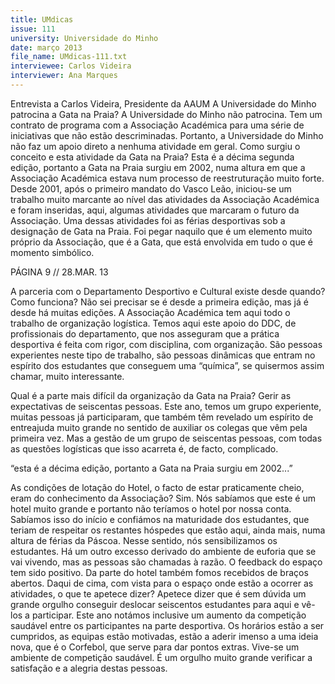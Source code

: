 ```yaml
---
title: UMdicas
issue: 111
university: Universidade do Minho
date: março 2013
file_name: UMdicas-111.txt
interviewee: Carlos Videira
interviewer: Ana Marques
---
```


Entrevista a Carlos Videira,
Presidente da AAUM
A Universidade do Minho patrocina a Gata na
Praia?
A Universidade do Minho não patrocina. Tem um
contrato de programa com a Associação Académica
para uma série de iniciativas que não estão descriminadas. Portanto, a Universidade do Minho não
faz um apoio direto a nenhuma atividade em geral.
Como surgiu o conceito e esta atividade da
Gata na Praia?
Esta é a décima segunda edição, portanto a Gata
na Praia surgiu em 2002, numa altura em que a
Associação Académica estava num processo de reestruturação muito forte.
Desde 2001, após o primeiro mandato do Vasco
Leão, iniciou-se um trabalho muito marcante ao
nível das atividades da Associação Académica e foram inseridas, aqui, algumas atividades que marcaram o futuro da Associação. Uma dessas atividades
foi as férias desportivas sob a designação de Gata
na Praia.
Foi pegar naquilo que é um elemento muito próprio
da Associação, que é a Gata, que está envolvida em
tudo o que é momento simbólico.

PÁGINA 9 // 28.MAR. 13

A parceria com o Departamento Desportivo
e Cultural existe desde quando? Como funciona?
Não sei precisar se é desde a primeira edição, mas
já é desde há muitas edições. A Associação Académica tem aqui todo o trabalho de organização
logística.
Temos aqui este apoio do DDC, de profissionais do
departamento, que nos asseguram que a prática
desportiva é feita com rigor, com disciplina, com
organização.
São pessoas experientes neste tipo de trabalho, são
pessoas dinâmicas que entram no espírito dos estudantes que conseguem uma “química”, se quisermos assim chamar, muito interessante.

Qual é a parte mais difícil da organização da
Gata na Praia?
Gerir as expectativas de seiscentas pessoas. Este
ano, temos um grupo experiente, muitas pessoas já
participaram, que também têm revelado um espírito de entreajuda muito grande no sentido de auxiliar
os colegas que vêm pela primeira vez. Mas a gestão
de um grupo de seiscentas pessoas, com todas as
questões logísticas que isso acarreta é, de facto,
complicado.

“esta é a décima edição,
portanto a Gata na Praia
surgiu em 2002...”

As condições de lotação do Hotel, o facto de
estar praticamente cheio, eram do conhecimento
da Associação?
Sim. Nós sabíamos que este é um hotel muito
grande e portanto não teríamos o hotel por nossa
conta. Sabíamos isso do início e confiámos na maturidade
dos estudantes, que teriam de respeitar
os restantes hóspedes que estão aqui, ainda mais,
numa altura de férias da Páscoa. Nesse sentido,
nós sensibilizamos os estudantes. Há um outro excesso
derivado do ambiente de euforia que se vai
vivendo, mas as pessoas são chamadas à razão. O
feedback do espaço tem sido positivo. Da parte do
hotel também fomos recebidos de braços abertos.
Daqui de cima, com vista para o espaço onde
estão a ocorrer as atividades, o que te apetece
dizer?
Apetece dizer que é sem dúvida um grande orgulho
conseguir deslocar seiscentos estudantes para aqui
e vê-los a participar. Este ano notámos inclusive um
aumento da competição saudável entre os participantes
na parte desportiva. Os horários estão a ser
cumpridos, as equipas estão motivadas, estão a
aderir imenso a uma ideia nova, que é o Corfebol,
que serve para dar pontos extras. Vive-se um ambiente
de competição saudável.
É um orgulho muito grande verificar a satisfação e a
alegria destas pessoas.



